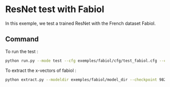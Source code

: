 # ResNet test with Fabiol

In this exemple, we test a trained ResNet with the French dataset Fabiol.

## Command

To run the test :
```bash
python run.py --mode test --cfg exemples/fabiol/cfg/test_fabiol.cfg --checkpoint 98200
```

To extract the x-vectors of fabiol :
```sh
python extract.py --modeldir exemples/fabiol/model_dir --checkpoint 98200 --data test
``` 

